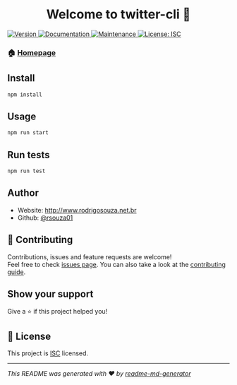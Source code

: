 <h1 align="center">Welcome to twitter-cli 👋</h1>
<p>
  <a href="https://www.npmjs.com/package/twitter-cli" target="_blank">
    <img alt="Version" src="https://img.shields.io/npm/v/twitter-cli.svg">
  </a>
  <a href="https://github.com/rsouza01/twitter-cli#readme" target="_blank">
    <img alt="Documentation" src="https://img.shields.io/badge/documentation-yes-brightgreen.svg" />
  </a>
  <a href="https://github.com/rsouza01/twitter-cli/graphs/commit-activity" target="_blank">
    <img alt="Maintenance" src="https://img.shields.io/badge/Maintained%3F-yes-green.svg" />
  </a>
  <a href="https://github.com/rsouza01/twitter-cli/blob/master/LICENSE" target="_blank">
    <img alt="License: ISC" src="https://img.shields.io/github/license/rsouza01/twitter-cli" />
  </a>
</p>

### 🏠 [Homepage](https://github.com/rsouza01/twitter-cli#readme)

## Install

```sh
npm install
```

## Usage

```sh
npm run start
```

## Run tests

```sh
npm run test
```

## Author

* Website: http://www.rodrigosouza.net.br
* Github: [@rsouza01](https://github.com/rsouza01)

## 🤝 Contributing

Contributions, issues and feature requests are welcome!<br />Feel free to check [issues page](https://github.com/rsouza01/twitter-cli/issues). You can also take a look at the [contributing guide](https://github.com/rsouza01/twitter-cli/blob/master/CONTRIBUTING.md).

## Show your support

Give a ⭐️ if this project helped you!

## 📝 License

This project is [ISC](https://github.com/rsouza01/twitter-cli/blob/master/LICENSE) licensed.

***
_This README was generated with ❤️ by [readme-md-generator](https://github.com/kefranabg/readme-md-generator)_